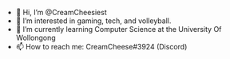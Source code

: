 - 👋 Hi, I’m @CreamCheesiest
- 👀 I’m interested in gaming, tech, and volleyball.
- 🌱 I’m currently learning Computer Science at the University Of Wollongong
- 📫 How to reach me: CreamCheese#3924 (Discord)

<!---
CreamCheesiest/CreamCheesiest is a ✨ special ✨ repository because its `README.md` (this file) appears on your GitHub profile.
You can click the Preview link to take a look at your changes.
--->
